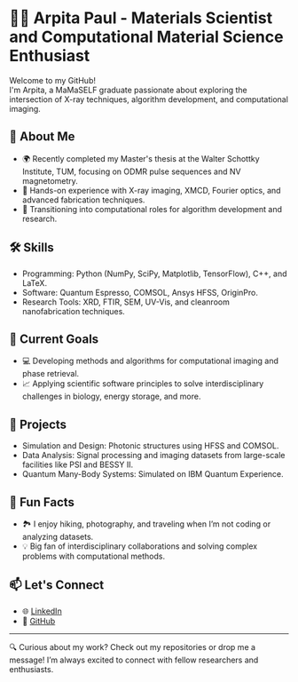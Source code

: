 # 👩‍🔬 Arpita Paul - Materials Scientist and Computational Material Science Enthusiast  

Welcome to my GitHub!  
I'm Arpita, a MaMaSELF graduate passionate about exploring the intersection of X-ray techniques, algorithm development, and computational imaging.  

## 🔬 About Me
- 🌍 Recently completed my Master's thesis at the Walter Schottky Institute, TUM, focusing on ODMR pulse sequences and NV magnetometry.
- 🧪 Hands-on experience with X-ray imaging, XMCD, Fourier optics, and advanced fabrication techniques.
- 🤖 Transitioning into computational roles for algorithm development and research.

## 🛠️ Skills
- Programming: Python (NumPy, SciPy, Matplotlib, TensorFlow), C++, and LaTeX.  
- Software: Quantum Espresso, COMSOL, Ansys HFSS, OriginPro.  
- Research Tools: XRD, FTIR, SEM, UV-Vis, and cleanroom nanofabrication techniques.  

## 🚀 Current Goals
- 💻 Developing methods and algorithms for computational imaging and phase retrieval.
- 📈 Applying scientific software principles to solve interdisciplinary challenges in biology, energy storage, and more.  

## 🎯 Projects
- Simulation and Design: Photonic structures using HFSS and COMSOL.  
- Data Analysis: Signal processing and imaging datasets from large-scale facilities like PSI and BESSY II.  
- Quantum Many-Body Systems: Simulated on IBM Quantum Experience.  

## 🌱 Fun Facts
- 🏞️ I enjoy hiking, photography, and traveling when I’m not coding or analyzing datasets.  
- 💡 Big fan of interdisciplinary collaborations and solving complex problems with computational methods.  

## 📫 Let's Connect
- 🌐 [LinkedIn](https://linkedin.com/in/arpita-paul)  
- 🐙 [GitHub](https://github.com/arpita-paul)  

-----------------------------------------------------------------------------------------------------------------------------------------------------

🔍 Curious about my work? Check out my repositories or drop me a message! I’m always excited to connect with fellow researchers and enthusiasts.
